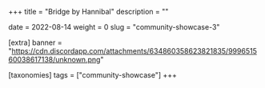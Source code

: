 +++
title = "Bridge by Hannibal"
description = ""

date = 2022-08-14
weight = 0
slug = "community-showcase-3"

[extra]
banner = "https://cdn.discordapp.com/attachments/634860358623821835/999651560038617138/unknown.png"

[taxonomies]
tags = ["community-showcase"]
+++